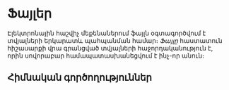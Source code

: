 # Ֆայլեր

Էլեկտրոնային հաշվիչ մեքենաներում ֆայլն օգտագործվում է տվյալների երկարատև պահպանման համար։ _Ֆայլը_ հաստատուն հիշասարքի վրա գրանցված տվյալների հաջորդականություն է, որին սովորաբար համապատասխանեցվում է ինչ-որ անուն։ 

## Հիմնական գործողություններ


